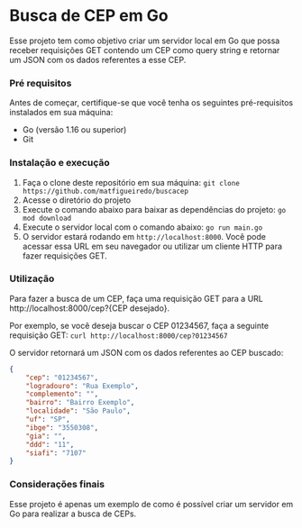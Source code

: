 # Busca de CEP em Go

Esse projeto tem como objetivo criar um servidor local em Go que possa receber requisições GET contendo um CEP como query string e retornar um JSON com os dados referentes a esse CEP.

### Pré requisitos
Antes de começar, certifique-se que você tenha os seguintes pré-requisitos instalados em sua máquina:
* Go (versão 1.16 ou superior)
* Git

### Instalação e execução
1. Faça o clone deste repositório em sua máquina: 
`git clone https://github.com/matfigueiredo/buscacep`
2. Acesse o diretório do projeto
3. Execute o comando abaixo para baixar as dependências do projeto:
`go mod download`
4. Execute o servidor local com o comando abaixo:
`go run main.go`
5. O servidor estará rodando em `http://localhost:8000`. Você pode acessar essa URL em seu navegador ou utilizar um cliente HTTP para fazer requisições GET.

### Utilização
Para fazer a busca de um CEP, faça uma requisição GET para a URL http://localhost:8000/cep?{CEP desejado}.

Por exemplo, se você deseja buscar o CEP 01234567, faça a seguinte requisição GET:
`curl http://localhost:8000/cep?01234567`

O servidor retornará um JSON com os dados referentes ao CEP buscado:
~~~json
{
    "cep": "01234567",
    "logradouro": "Rua Exemplo",
    "complemento": "",
    "bairro": "Bairro Exemplo",
    "localidade": "São Paulo",
    "uf": "SP",
    "ibge": "3550308",
    "gia": "",
    "ddd": "11",
    "siafi": "7107"
}
~~~

### Considerações finais
Esse projeto é apenas um exemplo de como é possível criar um servidor em Go para realizar a busca de CEPs.
